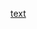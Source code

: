 [text](https://www.asquaredozen.com/2019/02/12/the-system-center-configuration-manager-adminservice-guide/)